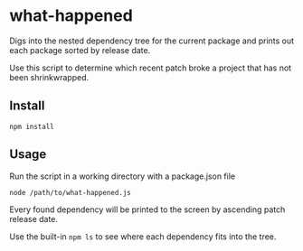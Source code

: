 what-happened
=============

Digs into the nested dependency tree for the current package and prints out each package sorted by release date.

Use this script to determine which recent patch broke a project that has not been shrinkwrapped.

Install
-------

	npm install

Usage
-----

Run the script in a working directory with a package.json file

	node /path/to/what-happened.js

Every found dependency will be printed to the screen by ascending patch release date.

Use the built-in `npm ls` to see where each dependency fits into the tree.
